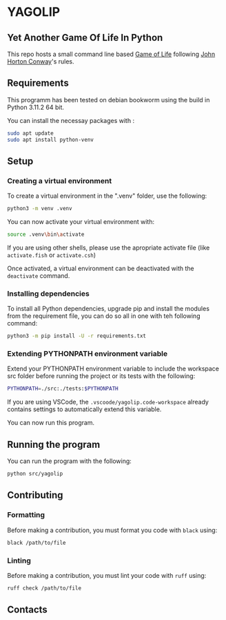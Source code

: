 # YAGOLIP

## Yet Another Game Of Life In Python

This repo hosts a small command line based [Game of Life](https://en.wikipedia.org/wiki/Conway%27s_Game_of_Life) following [John Horton Conway](https://en.wikipedia.org/wiki/John_Horton_Conway)'s rules.

## Requirements

This programm has been tested on debian bookworm using the build in Python 3.11.2 64 bit.

You can install the necessay packages with :

```sh
sudo apt update
sudo apt install python-venv
```

## Setup

### Creating a virtual environment

To create a virtual environment in the ".venv" folder, use the following:

```sh
python3 -m venv .venv
```

You can now activate your virtual environment with:

```sh
source .venv\bin\activate
```

If you are using other shells, please use the apropriate activate file (like `activate.fish` or `activate.csh`)

Once activated, a virtual environment can be deactivated with the `deactivate` command.

### Installing dependencies

To install all Python dependencies, upgrade pip and install the modules from the requirement file, you can do so all in one with teh following command:

```sh
python3 -m pip install -U -r requirements.txt
```

### Extending PYTHONPATH environment variable

Extend your PYTHONPATH environment variable to include the workspace src folder before running the project or its tests with the following:

```sh
PYTHONPATH=./src:./tests:$PYTHONPATH
```

If you are using VSCode, the `.vscoode/yagolip.code-workspace` already contains settings to automatically extend this variable.

You can now run this program.

## Running the program

You can run the program with the following:

```sh
python src/yagolip
```

## Contributing

### Formatting

Before making a contribution, you must format you code with `black` using:

```sh
black /path/to/file
```

### Linting

Before making a contribution, you must lint your code with `ruff` using:

```sh
ruff check /path/to/file
```

## Contacts
